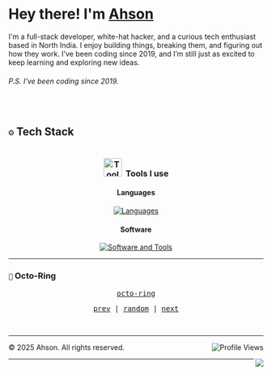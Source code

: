 
<h1> Hey there! I'm <a href="ahson01.github.io">Ahson</a> 
</h1>
I'm a full-stack developer, white-hat hacker, and a curious tech enthusiast based in North India. I enjoy building things, breaking them, and figuring out how they work. 
I’ve been coding since 2019, and I’m still just as excited to keep learning and exploring new ideas.

###### P.S. I've been coding since 2019.
<br>

## ``⚙️`` Tech Stack


<!-- TECH STACK - TWO COLUMN LAYOUT -->

<div style="display: flex; gap: 24px; width: 100%;">

  <!-- LEFT COLUMN -->

  <div style="flex: 1; padding: 0 8px;">
    <h3 align="center"><img src="https://media.giphy.com/media/UuYtvq24KIj6I38nQ1/giphy.gif" width="36" alt="ToolsUsed-gif">&nbsp; Tools I use</h3>

   <h4 align="center">Languages</h4>
<div align="center"> <a href="https://skillicons.dev" target="_blank"> <img src="https://skillicons.dev/icons?i=js,python,java,cpp,r,ruby,rust,html,css,tailwind,bootstrap,jquery,sass,react,nodejs,django,flask,dotnet&theme=dark" alt="Languages" />  </a> </div>
   <h4 align="center">Software</h4>
<div align="center"> <a href="https://skillicons.dev" target="_blank"> <img src="https://skillicons.dev/icons?i=docker,figma,vim,github,git,postman&theme=dark" alt="Software and Tools" /> </a> </div>

  </div>


  </div>
</div>


---

### ``🔗`` Octo-Ring
<p align="center">
  <samp>
    <a href="https://octo-ring.com/">octo-ring</a>
  </samp>
</p>

<p align="center">
  <samp>
    <a href="https://octo-ring.com/p/ahson01/prev">prev</a> |
    <a href="https://octo-ring.com/p/ahson01/random">random</a> |
    <a href="https://octo-ring.com/p/ahson01/next">next</a>
  </samp>
</p>
<br>

---

<p align="center">
  <img  align="right" src="https://komarev.com/ghpvc/?username=ahson01&style=for-the-badge" alt="Profile Views">
</p>


  <footer>
      <p>&copy; 2025 Ahson. All rights reserved.</p>

  </footer>
  <a href="https://discord.com/users/1358124434732613862">
    <img  align="right" src="https://dcbadge.limes.pink/api/shield/1358124434732613862">
  </a>
  
---



